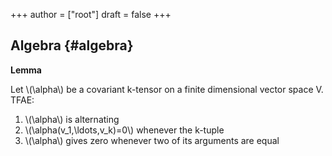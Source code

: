 +++
author = ["root"]
draft = false
+++

## Algebra {#algebra}

**Lemma**

Let \\(\alpha\\) be a covariant k-tensor on a finite dimensional vector space V. TFAE:

1.  \\(\alpha\\) is alternating
2.  \\(\alpha(v\_1,\ldots,v\_k)=0\\) whenever the k-tuple
3.  \\(\alpha\\) gives zero whenever two of its arguments are equal